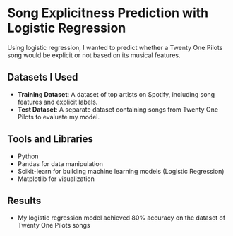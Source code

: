 # Song Explicitness Prediction with Logistic Regression

Using logistic regression, I wanted to predict whether a Twenty One Pilots song would be explicit or not based on its musical features.

## Datasets I Used
- **Training Dataset**: A dataset of top artists on Spotify, including song features and explicit labels.
- **Test Dataset**: A separate dataset containing songs from Twenty One Pilots to evaluate my model.

## Tools and Libraries
- Python
- Pandas for data manipulation
- Scikit-learn for building machine learning models (Logistic Regression)
- Matplotlib for visualization

## Results
- My logistic regression model achieved 80% accuracy on the dataset of Twenty One Pilots songs

